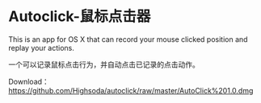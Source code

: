 # Autoclick-鼠标点击器
This is an app for OS X that can record your mouse clicked position and replay your actions.

一个可以记录鼠标点击行为，并自动点击已记录的点击动作。

Download：https://github.com/Highsoda/autoclick/raw/master/AutoClick%201.0.dmg

